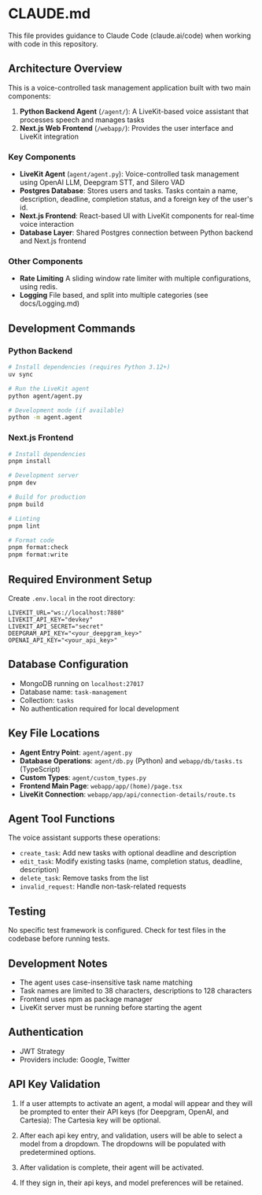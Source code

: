 # CLAUDE.md

This file provides guidance to Claude Code (claude.ai/code) when working with code in this repository.

## Architecture Overview

This is a voice-controlled task management application built with two main components:

1. **Python Backend Agent** (`/agent/`): A LiveKit-based voice assistant that processes speech and manages tasks
2. **Next.js Web Frontend** (`/webapp/`): Provides the user interface and LiveKit integration

### Key Components

- **LiveKit Agent** (`agent/agent.py`): Voice-controlled task management using OpenAI LLM, Deepgram STT, and Silero VAD
- **Postgres Database**: Stores users and tasks. Tasks contain a name, description, deadline, completion status, and a foreign key of the user's id.
- **Next.js Frontend**: React-based UI with LiveKit components for real-time voice interaction
- **Database Layer**: Shared Postgres connection between Python backend and Next.js frontend

### Other Components

- **Rate Limiting** A sliding window rate limiter with multiple configurations, using redis.
- **Logging** File based, and split into multiple categories (see docs/Logging.md)

## Development Commands

### Python Backend
```bash
# Install dependencies (requires Python 3.12+)
uv sync

# Run the LiveKit agent
python agent/agent.py

# Development mode (if available)
python -m agent.agent
```

### Next.js Frontend
```bash
# Install dependencies
pnpm install

# Development server
pnpm dev

# Build for production
pnpm build

# Linting
pnpm lint

# Format code
pnpm format:check
pnpm format:write
```

## Required Environment Setup

Create `.env.local` in the root directory:
```
LIVEKIT_URL="ws://localhost:7880"
LIVEKIT_API_KEY="devkey"
LIVEKIT_API_SECRET="secret"
DEEPGRAM_API_KEY="<your_deepgram_key>"
OPENAI_API_KEY="<your_api_key>"
```

## Database Configuration

- MongoDB running on `localhost:27017`
- Database name: `task-management`
- Collection: `tasks`
- No authentication required for local development

## Key File Locations

- **Agent Entry Point**: `agent/agent.py`
- **Database Operations**: `agent/db.py` (Python) and `webapp/db/tasks.ts` (TypeScript)
- **Custom Types**: `agent/custom_types.py`
- **Frontend Main Page**: `webapp/app/(home)/page.tsx`
- **LiveKit Connection**: `webapp/app/api/connection-details/route.ts`

## Agent Tool Functions

The voice assistant supports these operations:
- `create_task`: Add new tasks with optional deadline and description
- `edit_task`: Modify existing tasks (name, completion status, deadline, description)
- `delete_task`: Remove tasks from the list
- `invalid_request`: Handle non-task-related requests

## Testing

No specific test framework is configured. Check for test files in the codebase before running tests.

## Development Notes

- The agent uses case-insensitive task name matching
- Task names are limited to 38 characters, descriptions to 128 characters
- Frontend uses npm as package manager
- LiveKit server must be running before starting the agent

## Authentication
- JWT Strategy
- Providers include: Google, Twitter

## API Key Validation
1. If a user attempts to activate an agent, a modal will appear and they will be prompted to enter their API keys (for Deepgram, OpenAI, and Cartesia): The Cartesia key will be optional.

2. After each api key entry, and validation, users will be able to select a model from a dropdown. The dropdowns will be populated with predetermined options.

3. After validation is complete, their agent will be activated.

4. If they sign in, their api keys, and model preferences will be retained.